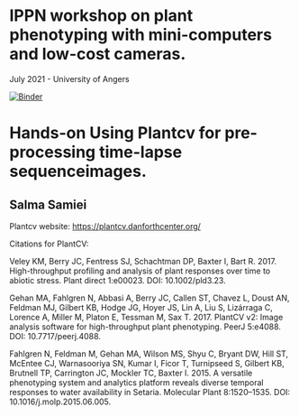 # IPPN workshop on plant phenotyping with mini-computers and low-cost cameras.
July 2021 - University of Angers

[![Binder](https://mybinder.org/badge_logo.svg)](https://mybinder.org/v2/gh/salmasamiei/Plantcv-PreprocessingTime-lapseImages.git/Multi-plantsWorkflow)

# Hands-on Using Plantcv for pre-processing time-lapse sequenceimages.
Salma Samiei
----------------------------
Plantcv website: https://plantcv.danforthcenter.org/


Citations for PlantCV:

Veley KM, Berry JC, Fentress SJ, Schachtman DP, Baxter I, Bart R. 2017. High-throughput profiling and analysis of plant responses over time to abiotic stress. Plant direct 1:e00023. DOI: 10.1002/pld3.23.

Gehan MA, Fahlgren N, Abbasi A, Berry JC, Callen ST, Chavez L, Doust AN, Feldman MJ, Gilbert KB, Hodge JG, Hoyer JS, Lin A, Liu S, Lizárraga C, Lorence A, Miller M, Platon E, Tessman M, Sax T. 2017. PlantCV v2: Image analysis software for high-throughput plant phenotyping. PeerJ 5:e4088. DOI: 10.7717/peerj.4088.

Fahlgren N, Feldman M, Gehan MA, Wilson MS, Shyu C, Bryant DW, Hill ST, McEntee CJ, Warnasooriya SN, Kumar I, Ficor T, Turnipseed S, Gilbert KB, Brutnell TP, Carrington JC, Mockler TC, Baxter I. 2015. A versatile phenotyping system and analytics platform reveals diverse temporal responses to water availability in Setaria. Molecular Plant 8:1520–1535. DOI: 10.1016/j.molp.2015.06.005.

